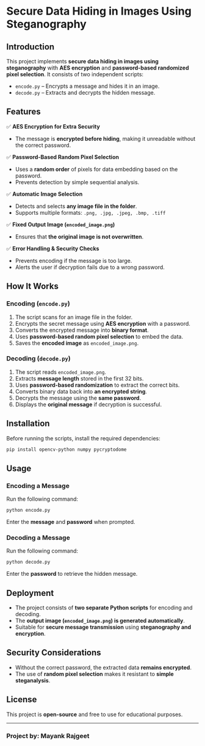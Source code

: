 # Secure Data Hiding in Images Using Steganography

## Introduction

This project implements **secure data hiding in images using steganography** with **AES encryption** and **password-based randomized pixel selection**. It consists of two independent scripts:

- `encode.py` – Encrypts a message and hides it in an image.
- `decode.py` – Extracts and decrypts the hidden message.

## Features

✅ **AES Encryption for Extra Security**

- The message is **encrypted before hiding**, making it unreadable without the correct password.

✅ **Password-Based Random Pixel Selection**

- Uses a **random order** of pixels for data embedding based on the password.
- Prevents detection by simple sequential analysis.

✅ **Automatic Image Selection**

- Detects and selects **any image file in the folder**.
- Supports multiple formats: `.png, .jpg, .jpeg, .bmp, .tiff`

✅ **Fixed Output Image (****`encoded_image.png`****)**

- Ensures that **the original image is not overwritten**.

✅ **Error Handling & Security Checks**

- Prevents encoding if the message is too large.
- Alerts the user if decryption fails due to a wrong password.

## How It Works

### **Encoding (****`encode.py`****)**

1. The script scans for an image file in the folder.
2. Encrypts the secret message using **AES encryption** with a password.
3. Converts the encrypted message into **binary format**.
4. Uses **password-based random pixel selection** to embed the data.
5. Saves the **encoded image** as `encoded_image.png`.

### **Decoding (****`decode.py`****)**

1. The script reads `encoded_image.png`.
2. Extracts **message length** stored in the first 32 bits.
3. Uses **password-based randomization** to extract the correct bits.
4. Converts binary data back into **an encrypted string**.
5. Decrypts the message using the **same password**.
6. Displays the **original message** if decryption is successful.

## Installation

Before running the scripts, install the required dependencies:

```sh
pip install opencv-python numpy pycryptodome
```

## Usage

### **Encoding a Message**

Run the following command:

```sh
python encode.py
```

Enter the **message** and **password** when prompted.

### **Decoding a Message**

Run the following command:

```sh
python decode.py
```

Enter the **password** to retrieve the hidden message.

## Deployment

- The project consists of **two separate Python scripts** for encoding and decoding.
- The **output image (****`encoded_image.png`****) is generated automatically**.
- Suitable for **secure message transmission** using **steganography and encryption**.

## Security Considerations

- Without the correct password, the extracted data **remains encrypted**.
- The use of **random pixel selection** makes it resistant to **simple steganalysis**.

## License

This project is **open-source** and free to use for educational purposes.

---

### **Project by: Mayank Rajgeet**
